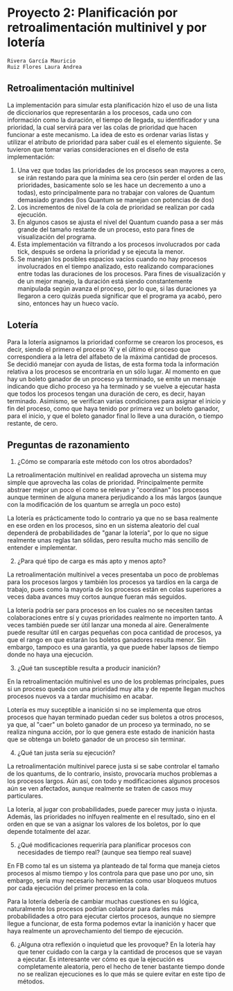 # Proyecto 2: Planificación por retroalimentación multinivel y por lotería
	Rivera García Mauricio
	Ruiz Flores Laura Andrea

## Retroalimentación multinivel
La implementación para simular esta planificación hizo el uso de una lista de diccionarios que representarán a los procesos, cada uno con información como la duración, el tiempo de llegada, su identificador y una prioridad, la cual servirá para ver las colas de prioridad que hacen funcionar a este mecanismo. 
La idea de esto es ordenar varias listas y utilizar el atributo de prioridad para saber cuál es el elemento siguiente. Se tuvieron que tomar varias consideraciones en el diseño de esta implementación:

1. Una vez que todas las prioridades de los procesos sean mayores a cero, se irán restando para que la mínima sea cero (sin perder el orden de las prioridades, basicamente solo se les hace un decremento a uno a todas), esto principalmente para no trabajar con valores de Quantum demasiado grandes (los Quantum se manejan con potencias de dos)
2. Los incrementos de nivel de la cola de prioridad se realizan por cada ejecución.
3. En algunos casos se ajusta el nivel del Quantum cuando pasa a ser más grande del tamaño restante de un proceso, esto para fines de visualización del programa.
4. Esta implementación va filtrando a los procesos involucrados por cada tick, después se ordena la prioridad y se ejecuta la menor.
5. Se manejan los posibles espacios vacíos cuando no hay procesos involucrados en el tiempo analizado, esto realizando comparaciones entre todas las duraciones de los procesos. Para fines de visualización y de un mejor manejo, la duración está siendo constantemente manipulada según avanza el proceso, por lo que, si las duraciones ya llegaron a cero quizás pueda significar que el programa ya acabó, pero sino, entonces hay un hueco vacío.

## Lotería

Para la lotería asignamos la prioridad conforme se crearon los procesos, es decir, siendo el primero el proceso 'A' y el último el proceso que correspondiera a la letra del alfabeto de la máxima cantidad de procesos. Se decidió manejar con ayuda de listas, de esta forma toda la información relativa a los procesos se encontraría en un sólo lugar.
Al momento en que hay un boleto ganador de un proceso ya terminado, se emite un mensaje indicando que dicho proceso ya ha terminado y se vuelve a ejecutar hasta que todos los procesos tengan una duración de cero, es decir, hayan terminado.
Asimismo, se verifican varias condiciones para asignar el inicio y fin del proceso, como que haya tenido por primera vez un boleto ganador, para el inicio, y que el boleto ganador final lo lleve a una duración, o tiempo restante, de cero.

## Preguntas de razonamiento
1. ¿Cómo se compararía este método con los otros abordados?

La retroalimentación multinivel en realidad aprovecha un sistema muy simple que aprovecha las colas de prioridad. Principalmente permite abstraer mejor un poco el como se relevan y "coordinan" los procesos aunque terminen de alguna manera perjudicando a los más largos (aunque con la modificación de los quantum se arregla un poco esto)

La lotería es prácticamente todo lo contrario ya que no se basa realmente en ese orden en los procesos, sino en un sistema aleatorio del cual dependerá de probabilidades de "ganar la lotería", por lo que no sigue realmente unas reglas tan sólidas, pero resulta mucho más sencillo de entender e implementar.

2. ¿Para qué tipo de carga es más apto y menos apto?

La retroalimentación multinivel a veces presentaba un poco de problemas para los procesos largos y también los procesos ya tardíos en la carga de trabajo, pues como la mayoría de los procesos están en colas superiores a veces daba avances muy cortos aunque fueran más seguidos.

La lotería podría ser para procesos en los cuales no se necesiten tantas colaboraciones entre sí y cuyas prioridades realmente no importen tanto. A veces también puede ser útil lanzar una moneda al aire. Generalmente puede resultar útil en cargas pequeñas con poca cantidad de procesos, ya que el rango en que estarán los boletos ganadores resulta menor. Sin embargo, tampoco es una garantía, ya que puede haber lapsos de tiempo donde no haya una ejecución.


3. ¿Qué tan susceptible resulta a producir inanición?

En la retroalimentación multinivel es uno de los problemas principales, pues si un proceso queda con una prioridad muy alta y de repente llegan muchos procesos nuevos va a tardar muchisimo en acabar.

Lotería es muy suceptible a inanición si no se implementa que otros procesos que hayan terminado puedan ceder sus boletos a otros procesos, ya que, al "caer" un boleto ganador de un proceso ya terminado, no se realiza ninguna acción, por lo que genera este estado de inanición hasta que se obtenga un boleto ganador de un proceso sin terminar.

4. ¿Qué tan justa sería su ejecución?

La retroalimentación multinivel parece justa si se sabe controlar el tamaño de los quantums, de lo contrario, insisto, provocaría muchos problemas a los procesos largos. Aún así, con todo y modificaciones algunos procesos aún se ven afectados, aunque realmente se traten de casos muy particulares.

La lotería, al jugar con probabilidades, puede parecer muy justa o injusta. Además, las prioridades no inlfuyen realmente en el resultado, sino en el orden en que se van a asignar los valores de los boletos, por lo que depende totalmente del azar. 


5. ¿Qué modificaciones requeriría para planificar procesos con necesidades de tiempo real? (aunque sea tiempo real suave)

En FB como tal es un sistema ya planteado de tal forma que maneja cietos procesos al mismo tiempo y los controla para que pase uno por uno, sin embargo, sería muy necesario herramientas como usar bloqueos mutuos por cada ejecución del primer proceso en la cola.

Para la lotería debería de cambiar muchas cuestiones en su lógica, naturalmente los procesos podrían colaborar para darles más probabilidades a otro para ejecutar ciertos procesos, aunque no siempre llegue a funcionar, de esta forma podemos evtar la inanición y hacer que haya realmente un aprovechamiento del tiempo de ejecución.


6. ¿Alguna otra reflexión o inquietud que les provoque?
En la lotería hay que tener cuidado con la carga y la cantidad de procesos que se vayan a ejecutar. Es interesante ver cómo es que la ejecución es completamente aleatoria, pero el hecho de tener bastante tiempo donde no se realizan ejecuciones es lo que más se quiere evitar en este tipo de métodos.